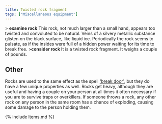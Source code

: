 ```yaml
---
title: Twisted rock fragment
tags: ["Miscellaneous equipment"]
---
```

\> **examine rock**
This rock, not much larger than a small hand, appears too twisted and
convoluted to be natural. Veins of a silvery metallic substance glisten
on
the black surface, like liquid ice. Periodically the rock seems to
pulsate,
as if the insides were full of a hidden power waiting for its time to
break
free.
\>**consider rock**
It is a twisted rock fragment.
It weighs a couple of pounds.

## Other

Rocks are used to the same effect as the spell ['break
door'](Break_Door "wikilink"), but they do have a few unique properties
as well. Rocks get heavy, although they are useful and having a couple
on your person at all times it often necessary if you are to survive
traps or overkillers. If someone throws a rock, any other rock on any
person in the same room has a chance of exploding, causing some damage
to the person holding them.

{% include Items.md %}
